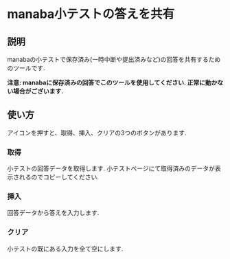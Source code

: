 # manaba小テストの答えを共有

## 説明
manabaの小テストで保存済み(一時中断や提出済みなど)の回答を共有するためのツールです.
  
**注意: manabaに保存済みの回答でこのツールを使用してください. 正常に動かない場合がございます.**

## 使い方
アイコンを押すと、取得、挿入、クリアの3つのボタンがあります.
### 取得
小テストの回答データを取得します. 小テストページにて取得済みのデータが表示されるのでコピーしてください.
### 挿入
回答データから答えを入力します.
### クリア
小テストの既にある入力を全て空にします. 
